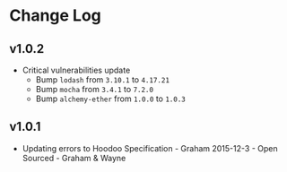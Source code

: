 # Change Log

## v1.0.2

- Critical vulnerabilities update
  - Bump `lodash` from `3.10.1` to `4.17.21`
  - Bump `mocha` from `3.4.1` to `7.2.0`
  - Bump `alchemy-ether` from `1.0.0` to `1.0.3`

## v1.0.1

- Updating errors to Hoodoo Specification - Graham 2015-12-3 - Open Sourced - Graham & Wayne
